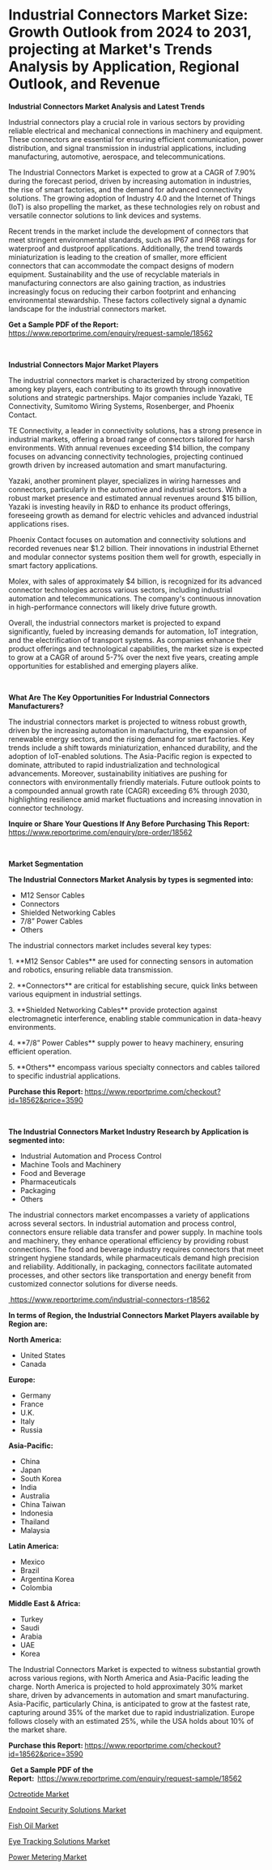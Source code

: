 <p><h1>Industrial Connectors Market Size: Growth Outlook from 2024 to 2031, projecting at Market's Trends Analysis by Application, Regional Outlook, and Revenue</h1></p><p><strong>Industrial Connectors Market Analysis and Latest Trends</strong></p>
<p><p>Industrial connectors play a crucial role in various sectors by providing reliable electrical and mechanical connections in machinery and equipment. These connectors are essential for ensuring efficient communication, power distribution, and signal transmission in industrial applications, including manufacturing, automotive, aerospace, and telecommunications.</p><p>The Industrial Connectors Market is expected to grow at a CAGR of 7.90% during the forecast period, driven by increasing automation in industries, the rise of smart factories, and the demand for advanced connectivity solutions. The growing adoption of Industry 4.0 and the Internet of Things (IoT) is also propelling the market, as these technologies rely on robust and versatile connector solutions to link devices and systems.</p><p>Recent trends in the market include the development of connectors that meet stringent environmental standards, such as IP67 and IP68 ratings for waterproof and dustproof applications. Additionally, the trend towards miniaturization is leading to the creation of smaller, more efficient connectors that can accommodate the compact designs of modern equipment. Sustainability and the use of recyclable materials in manufacturing connectors are also gaining traction, as industries increasingly focus on reducing their carbon footprint and enhancing environmental stewardship. These factors collectively signal a dynamic landscape for the industrial connectors market.</p></p>
<p><strong>Get a Sample PDF of the Report:&nbsp;</strong> <a href="https://www.reportprime.com/enquiry/request-sample/18562?utm_campaign=112&utm_medium=2&utm_source=Github&utm_content=ia&utm_term=21112024&utm_id=industrial-connectors">https://www.reportprime.com/enquiry/request-sample/18562</a></p>
<p>&nbsp;</p>
<p><strong>Industrial Connectors Major Market Players</strong></p>
<p><p>The industrial connectors market is characterized by strong competition among key players, each contributing to its growth through innovative solutions and strategic partnerships. Major companies include Yazaki, TE Connectivity, Sumitomo Wiring Systems, Rosenberger, and Phoenix Contact.</p><p>TE Connectivity, a leader in connectivity solutions, has a strong presence in industrial markets, offering a broad range of connectors tailored for harsh environments. With annual revenues exceeding $14 billion, the company focuses on advancing connectivity technologies, projecting continued growth driven by increased automation and smart manufacturing.</p><p>Yazaki, another prominent player, specializes in wiring harnesses and connectors, particularly in the automotive and industrial sectors. With a robust market presence and estimated annual revenues around $15 billion, Yazaki is investing heavily in R&D to enhance its product offerings, foreseeing growth as demand for electric vehicles and advanced industrial applications rises.</p><p>Phoenix Contact focuses on automation and connectivity solutions and recorded revenues near $1.2 billion. Their innovations in industrial Ethernet and modular connector systems position them well for growth, especially in smart factory applications.</p><p>Molex, with sales of approximately $4 billion, is recognized for its advanced connector technologies across various sectors, including industrial automation and telecommunications. The company's continuous innovation in high-performance connectors will likely drive future growth.</p><p>Overall, the industrial connectors market is projected to expand significantly, fueled by increasing demands for automation, IoT integration, and the electrification of transport systems. As companies enhance their product offerings and technological capabilities, the market size is expected to grow at a CAGR of around 5-7% over the next five years, creating ample opportunities for established and emerging players alike.</p></p>
<p>&nbsp;</p>
<p><strong>What Are The Key Opportunities For Industrial Connectors Manufacturers?</strong></p>
<p><p>The industrial connectors market is projected to witness robust growth, driven by the increasing automation in manufacturing, the expansion of renewable energy sectors, and the rising demand for smart factories. Key trends include a shift towards miniaturization, enhanced durability, and the adoption of IoT-enabled solutions. The Asia-Pacific region is expected to dominate, attributed to rapid industrialization and technological advancements. Moreover, sustainability initiatives are pushing for connectors with environmentally friendly materials. Future outlook points to a compounded annual growth rate (CAGR) exceeding 6% through 2030, highlighting resilience amid market fluctuations and increasing innovation in connector technology.</p></p>
<p><strong>Inquire or Share Your Questions If Any Before Purchasing This Report:</strong> <a href="https://www.reportprime.com/enquiry/pre-order/18562?utm_campaign=112&utm_medium=2&utm_source=Github&utm_content=ia&utm_term=21112024&utm_id=industrial-connectors">https://www.reportprime.com/enquiry/pre-order/18562</a></p>
<p>&nbsp;</p>
<p><strong>Market Segmentation</strong></p>
<p><strong>The Industrial Connectors Market Analysis by types is segmented into:</strong></p>
<p><ul><li>M12 Sensor Cables</li><li>Connectors</li><li>Shielded Networking Cables</li><li>7/8” Power Cables</li><li>Others</li></ul></p>
<p><p>The industrial connectors market includes several key types: </p><p>1. **M12 Sensor Cables** are used for connecting sensors in automation and robotics, ensuring reliable data transmission.</p><p>2. **Connectors** are critical for establishing secure, quick links between various equipment in industrial settings.</p><p>3. **Shielded Networking Cables** provide protection against electromagnetic interference, enabling stable communication in data-heavy environments. </p><p>4. **7/8” Power Cables** supply power to heavy machinery, ensuring efficient operation. </p><p>5. **Others** encompass various specialty connectors and cables tailored to specific industrial applications.</p></p>
<p><strong>Purchase this Report:&nbsp;</strong><a href="https://www.reportprime.com/checkout?id=18562&price=3590&utm_campaign=112&utm_medium=2&utm_source=Github&utm_content=ia&utm_term=21112024&utm_id=industrial-connectors">https://www.reportprime.com/checkout?id=18562&price=3590</a></p>
<p>&nbsp;</p>
<p><strong>The Industrial Connectors Market Industry Research by Application is segmented into:</strong></p>
<p><ul><li>Industrial Automation and Process Control</li><li>Machine Tools and Machinery</li><li>Food and Beverage</li><li>Pharmaceuticals</li><li>Packaging</li><li>Others</li></ul></p>
<p><p>The industrial connectors market encompasses a variety of applications across several sectors. In industrial automation and process control, connectors ensure reliable data transfer and power supply. In machine tools and machinery, they enhance operational efficiency by providing robust connections. The food and beverage industry requires connectors that meet stringent hygiene standards, while pharmaceuticals demand high precision and reliability. Additionally, in packaging, connectors facilitate automated processes, and other sectors like transportation and energy benefit from customized connector solutions for diverse needs.</p></p>
<p><a href="https://www.reportprime.com/industrial-connectors-r18562?utm_campaign=112&utm_medium=2&utm_source=Github&utm_content=ia&utm_term=21112024&utm_id=industrial-connectors">&nbsp;https://www.reportprime.com/industrial-connectors-r18562</a></p>
<p><strong>In terms of Region, the Industrial Connectors Market Players available by Region are:</strong></p>
<p>
    <p> <strong> North America: </strong>
        <ul>
            <li>United States</li>
            <li>Canada</li>
        </ul>
        </p> 
    <p> <strong> Europe: </strong>
        <ul>
            <li>Germany</li>
            <li>France</li>
            <li>U.K.</li>
            <li>Italy</li>
            <li>Russia</li>
        </ul>
        </p> 
    <p> <strong> Asia-Pacific: </strong>
        <ul>
            <li>China</li>
            <li>Japan</li>
            <li>South Korea</li>
            <li>India</li>
            <li>Australia</li>
            <li>China Taiwan</li>
            <li>Indonesia</li>
            <li>Thailand</li>
            <li>Malaysia</li>
        </ul>
        </p> 
    <p> <strong> Latin America: </strong>
        <ul>
            <li>Mexico</li>
            <li>Brazil</li>
            <li>Argentina Korea</li>
            <li>Colombia</li>
        </ul>
        </p> 
    <p> <strong> Middle East & Africa: </strong>
        <ul>
            <li>Turkey</li>
            <li>Saudi</li>
            <li>Arabia</li>
            <li>UAE</li>
            <li>Korea</li>
        </ul>
    </p>
    </p>
<p><p>The Industrial Connectors Market is expected to witness substantial growth across various regions, with North America and Asia-Pacific leading the charge. North America is projected to hold approximately 30% market share, driven by advancements in automation and smart manufacturing. Asia-Pacific, particularly China, is anticipated to grow at the fastest rate, capturing around 35% of the market due to rapid industrialization. Europe follows closely with an estimated 25%, while the USA holds about 10% of the market share.</p></p>
<p><strong>Purchase this Report: </strong><a href="https://www.reportprime.com/checkout?id=18562&price=3590&utm_campaign=112&utm_medium=2&utm_source=Github&utm_content=ia&utm_term=21112024&utm_id=industrial-connectors">https://www.reportprime.com/checkout?id=18562&price=3590</a></p>
<p>&nbsp;<strong>Get a Sample PDF of the Report:&nbsp;&nbsp;</strong><a href="https://www.reportprime.com/enquiry/request-sample/18562?utm_campaign=112&utm_medium=2&utm_source=Github&utm_content=ia&utm_term=21112024&utm_id=industrial-connectors">https://www.reportprime.com/enquiry/request-sample/18562</a></p>
<p><strong></strong></p>
<p><p><a href="https://issuu.com/reportprime-2/docs/octreotide-market-size-2030.pptx_dbd3a2399cedaa?utm_campaign=112&utm_medium=2&utm_source=Github&utm_content=ia&utm_term=21112024&utm_id=industrial-connectors">Octreotide Market</a></p><p><a href="https://www.linkedin.com/pulse/future-endpoint-security-solutions-market-expected-cagr-106-over-gqirc?utm_campaign=112&utm_medium=2&utm_source=Github&utm_content=ia&utm_term=21112024&utm_id=industrial-connectors">Endpoint Security Solutions Market</a></p><p><a href="https://issuu.com/reportprime-2/docs/fish-oil-market-size-2030.pptx_51482d0229cc71?utm_campaign=112&utm_medium=2&utm_source=Github&utm_content=ia&utm_term=21112024&utm_id=industrial-connectors">Fish Oil Market</a></p><p><a href="https://www.linkedin.com/pulse/projected-growth-eye-tracking-solutions-market-size-cagr-analysis-nfcmc?utm_campaign=112&utm_medium=2&utm_source=Github&utm_content=ia&utm_term=21112024&utm_id=industrial-connectors">Eye Tracking Solutions Market</a></p><p><a href="https://www.linkedin.com/pulse/forecasting-growth-power-metering-market-2024-2031-revenue-9bbec?utm_campaign=112&utm_medium=2&utm_source=Github&utm_content=ia&utm_term=21112024&utm_id=industrial-connectors">Power Metering Market</a></p></p>